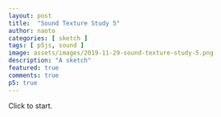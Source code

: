 ```yaml
---
layout: post
title:  "Sound Texture Study 5"
author: naoto
categories: [ sketch ]
tags: [ p5js, sound ]
image: assets/images/2019-11-29-sound-texture-study-5.png
description: "A sketch"
featured: true
comments: true
p5: true
---
```


<div id = "p5sketch">
  <!-- p5 instance will be created here -->
</div>

Click to start.

<script>
var getFrequency = function (note) {
    var notes = ['A', 'A#', 'B', 'C', 'C#', 'D', 'D#', 'E', 'F', 'F#', 'G', 'G#'],
        octave,
        keyNumber;

    if (note.length === 3) {
        octave = note.charAt(2);
    } else {
        octave = note.charAt(1);
    }

    keyNumber = notes.indexOf(note.slice(0, -1));

    if (keyNumber < 3) {
        keyNumber = keyNumber + 12 + ((octave - 1) * 12) + 1; 
    } else {
        keyNumber = keyNumber + ((octave - 1) * 12) + 1; 
    }

    // Return frequency of note
    return 440 * Math.pow(2, (keyNumber- 49) / 12);
};

var colorSchemes = [
  new ColorScheme("https://coolors.co/5386e4-7fc29b-b5ef8a-d7f171-817e9f"),
];

function ColorScheme(colorString) {
  this.colors = [];
  {
    let cc = colorString.split("/");
    let cs = cc[cc.length - 1].split("-");
    for (let i in cs) {
      let r = parseInt("0x" + cs[i].substring(0, 2));
      let g = parseInt("0x" + cs[i].substring(2, 4));
      let b = parseInt("0x" + cs[i].substring(4, 6));
      this.colors.push({ r: r, g: g, b: b });
    }
  }
  this.offset = 0;
}

ColorScheme.prototype.get = function (i) {
  i = Math.min(this.colors.length - 1, Math.max(0, i));
  return this.colors[(i + this.offset) % this.colors.length];
}

function setColor(parent, func, index, alpha) {
  if (alpha == undefined) alpha = 255;
  parent[func](colorSchemes[0].get(index).r, colorSchemes[0].get(index).g, colorSchemes[0].get(index).b, alpha);
}

class Rhythm {
  constructor({length, freq, generate, execute}) {
    this.generate = generate;
    this.execute = execute;

    this.length = length;
    this.queue = [];
    for(let i = 0; i < length; i++) {
      this.queue[i] = this.generate();
    }
    this.freq = freq;

    this.lastT = 0;
    this.count = 0;
    this.bigCount = 0;
  }
  
  update({t}) {
    const freq = this.freq;
    if (Math.floor(t * freq) - Math.floor(this.lastT * freq)) {
      this.execute(this.queue[this.count]);
      this.count = (this.count + 1) % this.length;
      if (this.count == 0) {
        this.bigCount = (this.bigCount + 1) % 4;
        if (this.bigCount == 0) {
          const pos = Math.floor(Math.random() * this.length);
          this.queue[pos] = this.generate();
        }
      }
    }
    this.lastT = t;
  }
  
  // getPhase({t}) {
  //   return t * this.freq - Math.floor(this.lastT * this.freq);
  // }
}

const s = (p) => {
  p.setup = () => {
    p.createCanvas(400, 400);
  }

  let playing = false;

  const rPerm = new Rhythm({
    length: 6, freq: 8,
    generate: () => {
      return Math.random() > 0.2 ? getFrequency(p.random(['A', 'B', 'C', 'D', 'E', 'F', 'G'])+p.random(['3', '4'])) : 0
    },
    execute: (a) => {
      nodes.nm.modGain.gain.linearRampToValueAtTime(a * (+1), audioCtx.currentTime + 0.04); // shift/delay important
      nodes.nm.osc.frequency.linearRampToValueAtTime(a, audioCtx.currentTime + 0.04); // delay important
    }
  });

  const rl = new Rhythm({
    length: 6, freq: 8,
    generate: () => {
      return Math.random() > 0.5;
    },
    execute: (a) => {
      changedl = false;
      if(a) {
        nodes.pulsel.play(0);
        posl = (posl + 1) % 4;
        changedl = true;
      }
    }
  });
  const rh = new Rhythm({
    length: 6, freq: 8,
    generate: () => {
      return Math.random() > 0.5;
    },
    execute: (a) => {
      changedh = false;
      if(a) {
        nodes.pulseh.play(0);
        posh = (posh + 1) % 4;
        changedh = true;
      }
    }
  });
  let posl = 0;
  let posh = 0;
  let lastPosl = 0;
  let lastPosh = 0;
  let changedl = false;
  let changedr = false;
  p.draw = () => {
    const t = p.millis() * 0.001;
    if (playing) {
      rl.update({t});
      rh.update({t});
    }
    lastT = t;

    setColor(p, 'background', 0);
    p.noStroke();
    p.rectMode(p.CENTER);
    p.translate(p.width / 2, p.height / 2);
    if(playing) {
      let W = p.width / 2;
      let w = W / 2;
      
      setColor(p, 'fill', 4)
      p.rect(0, 0, W, W);

      let x = Math.min(1, (t * rl.freq % 1) * 2) * (p.width - w);
      if(!changedl) x = p.width - w;
      setColor(p, 'fill', 3)
      p.push();
      // if(changedl) 
        p.rotate((posl) * Math.PI / 2);
      // else p.rotate((posl+1) * Math.PI / 2);
      p.rect(x - W / 2 - w / 2, -w / 2 - W / 2, w, w);
      p.pop();

      x = Math.min(1, (t * rh.freq % 1) * 2) * (p.width - w);
      if(!changedh) x = p.width - w;
      setColor(p, 'fill', 1)
      p.push();
      // if(changedl) 
        p.rotate((posh + 2) * Math.PI / 2);
      // else p.rotate((posh + 3) * Math.PI / 2);
      p.rect(x - W / 2 - w / 2, -w / 2 - W / 2, w, w);
      p.pop();
    }
  }

  p.mousePressed = () => {
    if (0 <= p.mouseX && p.mouseX < p.width && 0 <= p.mouseY && p.mouseY < p.height) {
      if (playing == false) {
        playing = true;
        for(const key in nodes) {
          nodes[key].start();
        }
      }
    }
  }
}

// for cross browser compatibility
const AudioContext = window.AudioContext || window.webkitAudioContext;
const audioCtx = new AudioContext();

class Mod {
  constructor() {
    let lfoHz = 16;
    
    this.amp = audioCtx.createGain();
    this.amp.gain.setValueAtTime(0.1, audioCtx.currentTime);
    this.amp.connect(audioCtx.destination);

    this.biquadFilter = audioCtx.createBiquadFilter();
    this.biquadFilter.type = "lowpass";
    this.biquadFilter.Q.setValueAtTime(10, audioCtx.currentTime);
    this.biquadFilter.frequency.setValueAtTime(1000, audioCtx.currentTime);
    this.biquadFilter.gain.setValueAtTime(25, audioCtx.currentTime);
    this.biquadFilter.connect(this.amp);
    
    const noiseLength = 2;
    const bufferSize = audioCtx.sampleRate * noiseLength;
    const buffer = audioCtx.createBuffer(1, bufferSize, audioCtx.sampleRate);

    let data = buffer.getChannelData(0); // get data

    this.osc = audioCtx.createOscillator();
    this.osc.type = 'sawtooth';
    this.osc.frequency.setValueAtTime(0, audioCtx.currentTime);
    this.osc.connect(this.biquadFilter);
    
    this.modGain = audioCtx.createGain();
    this.modGain.gain.value = 1;
    this.modGain.connect(this.biquadFilter.frequency);

    this.lfo = audioCtx.createOscillator();
    this.lfo.type = 'sine';
    this.lfo.frequency.setValueAtTime(lfoHz, audioCtx.currentTime);
    this.lfo.connect(this.modGain);
  }

  start() {
    this.lfo.start();
    this.osc.start();
  }
  
  setParam(param) {
    
  }
}

class Pulse {
  constructor({type, freq, noiseFreq}) {
    this.amp = audioCtx.createGain();
    this.amp.gain.setValueAtTime(0.0, audioCtx.currentTime);
    this.amp.connect(audioCtx.destination);

    this.biquadFilter = audioCtx.createBiquadFilter();
    this.biquadFilter.type = type;
    this.biquadFilter.Q.setValueAtTime(10, audioCtx.currentTime);
    this.biquadFilter.frequency.setValueAtTime(freq, audioCtx.currentTime);
    this.biquadFilter.gain.setValueAtTime(50, audioCtx.currentTime);
    this.biquadFilter.connect(this.amp);
    
    this.osc = audioCtx.createOscillator();
    this.osc.type = 'sine';
    this.osc.frequency.setValueAtTime(noiseFreq, audioCtx.currentTime);
    this.osc.connect(this.biquadFilter);
  }

  start() {
    this.osc.start();
  }
  
  play(delay) {
    this.amp.gain.linearRampToValueAtTime(0.1, audioCtx.currentTime + 0.04 + delay);
    this.amp.gain.linearRampToValueAtTime(0, audioCtx.currentTime + 0.1 + delay);
  }
  
  setParam(param) {
    
  }
}

const nodes = {
  nm: new Mod(),
  nm2: new Mod(),
  pulsel: new Pulse({noiseFreq: 1024, freq: 1800, type: 'lowpass'}),
  pulseh: new Pulse({noiseFreq: 2048, freq: 1600, type: 'lowpass'})
};

let myp5 = new p5(s, document.getElementById('p5sketch'));
</script>